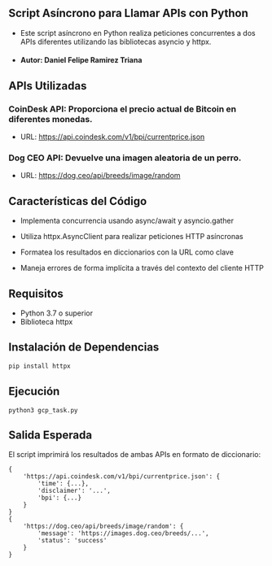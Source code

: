## Script Asíncrono para Llamar APIs con Python
- Este script asíncrono en Python realiza peticiones concurrentes a dos APIs diferentes utilizando las bibliotecas asyncio y httpx.
- #### Autor: Daniel Felipe Ramirez Triana
## APIs Utilizadas
### CoinDesk API: Proporciona el precio actual de Bitcoin en diferentes monedas.
- URL: https://api.coindesk.com/v1/bpi/currentprice.json
### Dog CEO API: Devuelve una imagen aleatoria de un perro.

- URL: https://dog.ceo/api/breeds/image/random
## Características del Código
- Implementa concurrencia usando async/await y asyncio.gather

- Utiliza httpx.AsyncClient para realizar peticiones HTTP asíncronas

- Formatea los resultados en diccionarios con la URL como clave

- Maneja errores de forma implícita a través del contexto del cliente HTTP

## Requisitos
- Python 3.7 o superior
- Biblioteca httpx
## Instalación de Dependencias
```bash
pip install httpx
```
## Ejecución
```
python3 gcp_task.py
```
## Salida Esperada
El script imprimirá los resultados de ambas APIs en formato de diccionario:
```
{
    'https://api.coindesk.com/v1/bpi/currentprice.json': {
        'time': {...},
        'disclaimer': '...',
        'bpi': {...}
    }
}
{
    'https://dog.ceo/api/breeds/image/random': {
        'message': 'https://images.dog.ceo/breeds/...',
        'status': 'success'
    }
}
```
